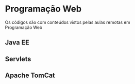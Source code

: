 # Programação Web

Os códigos são com conteúdos vistos pelas aulas remotas em Programação Web

## Java EE
## Servlets
## Apache TomCat
